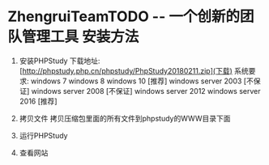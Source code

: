 # ZhengruiTeamTODO -- 一个创新的团队管理工具 安装方法

1. 安装PHPStudy
下载地址: [http://phpstudy.php.cn/phpstudy/PhpStudy20180211.zip](下载)
系统要求:
    windows 7
    windows 8
    windows 10 [推荐]
    windows server 2003 [不保证]
    windows server 2008 [不保证]
    windows server 2012
    windows server 2016 [推荐]

2. 拷贝文件
拷贝压缩包里面的所有文件到phpstudy的WWW目录下面

3. 运行PHPStudy
4. 查看网站